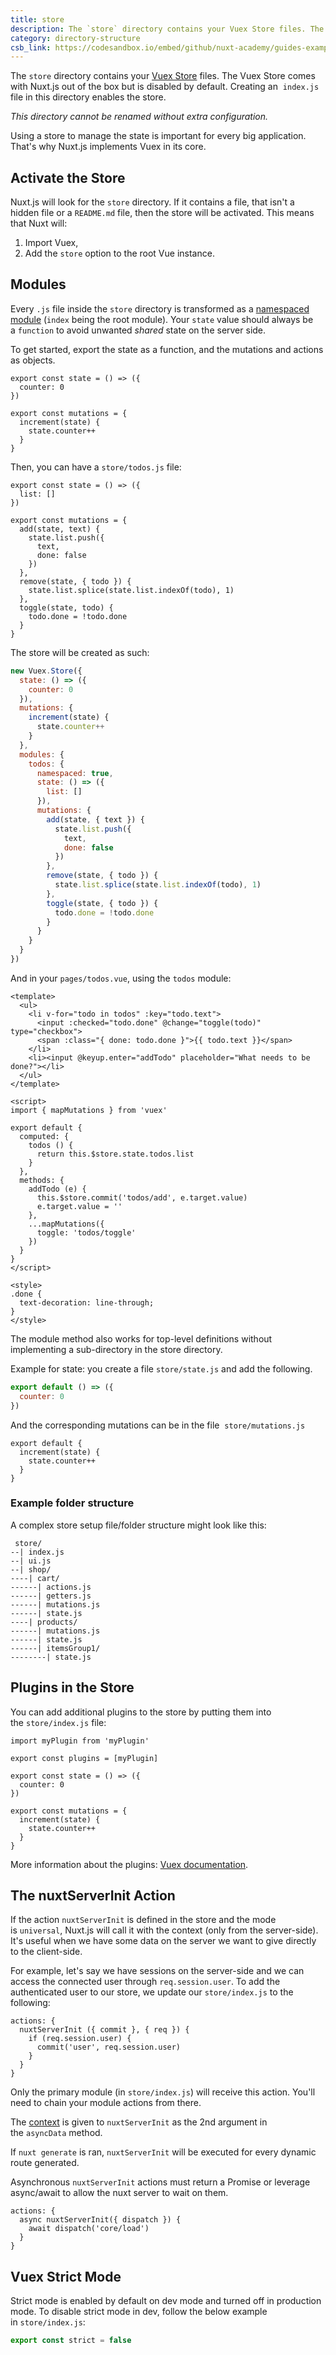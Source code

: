 ```yaml
---
title: store
description: The `store` directory contains your Vuex Store files. The Vuex Store comes with Nuxt.js out of the box but is disabled by default. Creating an `index.js`  file in this directory enables the store.
category: directory-structure
csb_link: https://codesandbox.io/embed/github/nuxt-academy/guides-examples/tree/master/04_directory_structure/14_store?fontsize=14&hidenavigation=1&theme=dark
---
```


The `store` directory contains your [Vuex Store](http://vuex.vuejs.org/en/) files. The Vuex Store comes with Nuxt.js out of the box but is disabled by default. Creating an  `index.js`  file in this directory enables the store.

<base-alert>

_This directory cannot be renamed without extra configuration._

</base-alert>

Using a store to manage the state is important for every big application. That's why Nuxt.js implements Vuex in its core.

## Activate the Store

Nuxt.js will look for the `store` directory. If it contains a file, that isn't a hidden file or a `README.md` file, then the store will be activated. This means that Nuxt will:

1. Import Vuex,
2. Add the `store` option to the root Vue instance.

## Modules

Every `.js` file inside the `store` directory is transformed as a [namespaced module](http://vuex.vuejs.org/en/modules.html) (`index` being the root module). Your `state` value should always be a `function` to avoid unwanted *shared* state on the server side.

To get started, export the state as a function, and the mutations and actions as objects.

```js{}[store/index.js]
export const state = () => ({
  counter: 0
})

export const mutations = {
  increment(state) {
    state.counter++
  }
}
```

Then, you can have a `store/todos.js` file:

```js{}[store/todos.js]
export const state = () => ({
  list: []
})

export const mutations = {
  add(state, text) {
    state.list.push({
      text,
      done: false
    })
  },
  remove(state, { todo }) {
    state.list.splice(state.list.indexOf(todo), 1)
  },
  toggle(state, todo) {
    todo.done = !todo.done
  }
}
```

The store will be created as such:

```js
new Vuex.Store({
  state: () => ({
    counter: 0
  }),
  mutations: {
    increment(state) {
      state.counter++
    }
  },
  modules: {
    todos: {
      namespaced: true,
      state: () => ({
        list: []
      }),
      mutations: {
        add(state, { text }) {
          state.list.push({
            text,
            done: false
          })
        },
        remove(state, { todo }) {
          state.list.splice(state.list.indexOf(todo), 1)
        },
        toggle(state, { todo }) {
          todo.done = !todo.done
        }
      }
    }
  }
})
```

And in your `pages/todos.vue`, using the `todos` module:

```js{}[pages/todos.vue]
<template>
  <ul>
    <li v-for="todo in todos" :key="todo.text">
      <input :checked="todo.done" @change="toggle(todo)" type="checkbox">
      <span :class="{ done: todo.done }">{{ todo.text }}</span>
    </li>
    <li><input @keyup.enter="addTodo" placeholder="What needs to be done?"></li>
  </ul>
</template>

<script>
import { mapMutations } from 'vuex'

export default {
  computed: {
    todos () {
      return this.$store.state.todos.list
    }
  },
  methods: {
    addTodo (e) {
      this.$store.commit('todos/add', e.target.value)
      e.target.value = ''
    },
    ...mapMutations({
      toggle: 'todos/toggle'
    })
  }
}
</script>

<style>
.done {
  text-decoration: line-through;
}
</style>
```

The module method also works for top-level definitions without implementing a sub-directory in the store directory.

Example for state: you create a file `store/state.js` and add the following.

```js
export default () => ({
  counter: 0
})
```

And the corresponding mutations can be in the file  `store/mutations.js`

```js{}[store/mutations.js]
export default {
  increment(state) {
    state.counter++
  }
}
```

### Example folder structure

A complex store setup file/folder structure might look like this:

```
 store/
--| index.js
--| ui.js
--| shop/
----| cart/
------| actions.js
------| getters.js
------| mutations.js
------| state.js
----| products/
------| mutations.js
------| state.js
------| itemsGroup1/
--------| state.js
```

## Plugins in the Store

You can add additional plugins to the store by putting them into the `store/index.js` file:

```js{}[store/index.js]
import myPlugin from 'myPlugin'

export const plugins = [myPlugin]

export const state = () => ({
  counter: 0
})

export const mutations = {
  increment(state) {
    state.counter++
  }
}
```

More information about the plugins: [Vuex documentation](https://vuex.vuejs.org/en/plugins.html).

## The nuxtServerInit Action

If the action `nuxtServerInit` is defined in the store and the mode is `universal`, Nuxt.js will call it with the context (only from the server-side). It's useful when we have some data on the server we want to give directly to the client-side.

For example, let's say we have sessions on the server-side and we can access the connected user through `req.session.user`. To add the authenticated user to our store, we update our `store/index.js` to the following:

```js{}[store/index.js]
actions: {
  nuxtServerInit ({ commit }, { req }) {
    if (req.session.user) {
      commit('user', req.session.user)
    }
  }
}
```

<base-alert>

Only the primary module (in `store/index.js`) will receive this action. You'll need to chain your module actions from there.

</base-alert>

The [context](/docs/2.x/concepts/context-helpers) is given to `nuxtServerInit` as the 2nd argument in the `asyncData` method.

If `nuxt generate` is ran, `nuxtServerInit` will be executed for every dynamic route generated.

<base-alert type="info">

Asynchronous `nuxtServerInit` actions must return a Promise or leverage async/await to allow the nuxt server to wait on them.

</base-alert>

```js{}[store/index.js]
actions: {
  async nuxtServerInit({ dispatch }) {
    await dispatch('core/load')
  }
}
```

## Vuex Strict Mode

Strict mode is enabled by default on dev mode and turned off in production mode. To disable strict mode in dev, follow the below example in `store/index.js`:

```js
export const strict = false
```
